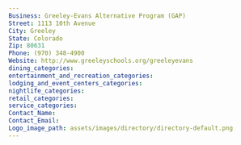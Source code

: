 ```yaml
---
Business: Greeley-Evans Alternative Program (GAP)
Street: 1113 10th Avenue
City: Greeley
State: Colorado
Zip: 80631
Phone: (970) 348-4900
Website: http://www.greeleyschools.org/greeleyevans
dining_categories: 
entertainment_and_recreation_categories: 
lodging_and_event_centers_categories: 
nightlife_categories: 
retail_categories: 
service_categories: 
Contact_Name: 
Contact_Email: 
Logo_image_path: assets/images/directory/directory-default.png
---
```

